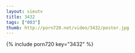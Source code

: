```yaml
--- 
layout: sieutv
title: 3432
tags: ["003"]
thumb: http://porn720.net/video/3432/poster.jpg
---
```

{% include porn720 key="3432" %} 
